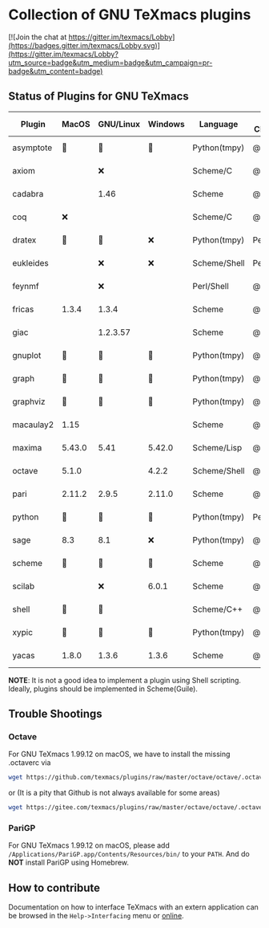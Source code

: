 # Collection of GNU TeXmacs plugins
[![Join the chat at https://gitter.im/texmacs/Lobby](https://badges.gitter.im/texmacs/Lobby.svg)](https://gitter.im/texmacs/Lobby?utm_source=badge&utm_medium=badge&utm_campaign=pr-badge&utm_content=badge)

## Status of Plugins for GNU TeXmacs
| Plugin     | MacOS  | GNU/Linux | Windows | Language      | Last Checker | Date       |
|------------|--------|-----------|---------|---------------|--------------|------------|
| asymptote  | :100:  | :100:     | :100:   | Python(tmpy)  | @sadhen      | 2019-08-31 |
| axiom      |        | :x:       |         | Scheme/C      | @sadhen      | 2018-10-14 |
| cadabra    |        | 1.46      |         | Scheme        | @sadhen      | 2018-10-14 |
| coq        | :x:    |           |         | Scheme/C      | @sadhen      | 2018-10-20 |
| dratex     | :100:  | :100:     | :x:     | Python(tmpy)  | Pedro        | 2018-10-20 |
| eukleides  |        | :x:       | :x:     | Scheme/Shell  | Pedro        | 2018-10-14 |
| feynmf     |        | :x:       |         | Perl/Shell    | @sadhen      | 2018-10-14 |
| fricas     | 1.3.4  | 1.3.4     |         | Scheme        | @sadhen      | 2018-10-14 |
| giac       |        | 1.2.3.57  |         | Scheme        | @sadhen      | 2018-10-14 |
| gnuplot    | :100:  | :100:     | :100:   | Python(tmpy)  | @sadhen      | 2019-08-31 |
| graph      | :100:  | :100:     | :100:   | Python(tmpy)  | @sadhen      | 2019-08-31 |
| graphviz   | :100:  | :100:     | :100:   | Python(tmpy)  | @sadhen      | 2019-08-31 |
| macaulay2  | 1.15   |           |         | Scheme        | @sadhen      | 2020-01-29 |
| maxima     | 5.43.0 | 5.41      | 5.42.0  | Scheme/Lisp   | @sadhen      | 2020-01-29 |
| octave     | 5.1.0  |           | 4.2.2   | Scheme/Shell  | @sadhen      | 2020-01-29 |
| pari       | 2.11.2 | 2.9.5     | 2.11.0  | Scheme        | @sadhen      | 2020-01-29 |
| python     | :100:  | :100:     | :100:   | Python(tmpy)  | Pedro        | 2018-10-14 |
| sage       | 8.3    | 8.1       | :x:     | Python(tmpy)  | @sadhen      | 2018-10-14 |
| scheme     | :100:  | :100:     | :100:   | Scheme        | @sadhen      | 2018-10-14 |
| scilab     |        | :x:       | 6.0.1   | Scheme        | @sadhen      | 2018-10-14 |
| shell      | :100:  | :100:     |         | Scheme/C++    | @sadhen      | 2018-10-14 |
| xypic      | :100:  | :100:     | :100:   | Python(tmpy)  | @sadhen      | 2019-08-31 |
| yacas      | 1.8.0  | 1.3.6     |  1.3.6  | Scheme        | @sadhen      | 2020-01-29 |

**NOTE**: It is not a good idea to implement a plugin using Shell scripting. Ideally,
plugins should be implemented in Scheme(Guile).

## Trouble Shootings
### Octave
For GNU TeXmacs 1.99.12 on macOS, we have to install the missing .octaverc via

``` bash
wget https://github.com/texmacs/plugins/raw/master/octave/octave/.octaverc -O /Applications/TeXmacs-1.99.12.app/Contents/Resources/share/TeXmacs/plugins/octave/octave/.octaverc
```

or (It is a pity that Github is not always available for some areas)

``` bash
wget https://gitee.com/texmacs/plugins/raw/master/octave/octave/.octaverc -O /Applications/TeXmacs-1.99.12.app/Contents/Resources/share/TeXmacs/plugins/octave/octave/.octaverc
```

### PariGP
For GNU TeXmacs 1.99.12 on macOS, please add `/Applications/PariGP.app/Contents/Resources/bin/` to your `PATH`. And do **NOT** install PariGP using Homebrew.


## How to contribute
Documentation on how to interface TeXmacs with an extern application can be browsed
in the `Help->Interfacing` menu or [online](https://www.texmacs.org/tmweb/manual/webman-write-itf.en.html).

